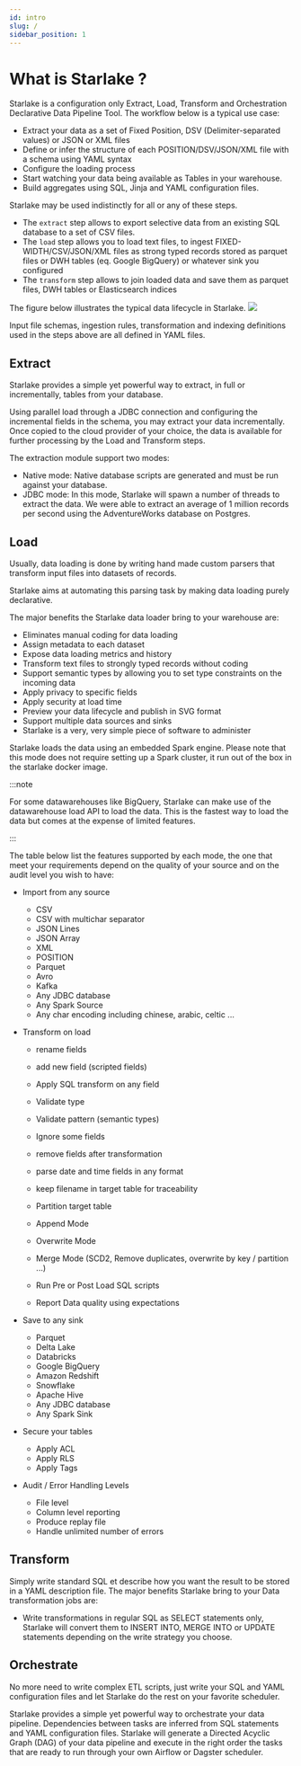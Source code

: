 ```yaml
---
id: intro
slug: /
sidebar_position: 1
---
```


# What is Starlake ?

Starlake is a configuration only Extract, Load, Transform and Orchestration Declarative Data Pipeline Tool.
The workflow below is a typical use case:

* Extract your data as a set of Fixed Position, DSV (Delimiter-separated values) or JSON or XML files
* Define or infer the structure of each POSITION/DSV/JSON/XML file with a schema using YAML syntax
* Configure the loading process
* Start watching your data being available as Tables in your warehouse.
* Build aggregates using SQL, Jinja and YAML configuration files.

Starlake may be used indistinctly for all or any of these steps.

* The `extract` step allows to export selective data from an existing SQL database to a set of CSV files.
* The `load` step allows you to load text files, to ingest FIXED-WIDTH/CSV/JSON/XML files as strong typed records stored as parquet files or DWH tables (eq. Google BigQuery) or whatever sink you configured
* The `transform` step allows to join loaded data and save them as parquet files, DWH tables or Elasticsearch indices



The figure below illustrates the typical data lifecycle in Starlake.
![](/img/workflow.png)

Input file schemas, ingestion rules, transformation and indexing definitions used in the steps above are all defined in YAML files.

## Extract

Starlake provides a simple yet powerful  way to extract, in full or incrementally, tables from your database.

Using parallel load through a JDBC connection and configuring the incremental fields in the schema, you may extract your data incrementally.
Once copied to the cloud provider of your choice, the data is available for further processing by the Load and Transform steps.

The extraction module support two modes:

* Native mode: Native database scripts are generated and must be run against your database.
* JDBC mode: In this mode, Starlake will spawn a number of threads to extract the data. We were able to extract an average of 1 million records per second using the AdventureWorks database on Postgres.


## Load

Usually, data loading is done by writing hand made custom parsers that transform input files into datasets of records.

Starlake aims at automating this parsing task by making data loading purely declarative.

The major benefits the Starlake data loader bring to your warehouse are:

* Eliminates manual coding for data loading
* Assign metadata to each dataset
* Expose data loading metrics and history
* Transform text files to strongly typed records without coding
* Support semantic types by allowing you to set type constraints on the incoming data
* Apply privacy to specific fields
* Apply security at load time
* Preview your data lifecycle and publish in SVG format
* Support multiple data sources and sinks
* Starlake is a very, very simple piece of software to administer

Starlake loads the data using an embedded Spark engine. Please note that this mode does not require setting up a Spark cluster, it run out of the box in the starlake docker image.

:::note

For some datawarehouses like BigQuery, Starlake can make use of the datawarehouse load API to load the data.
This is the fastest way to load the data but comes at the expense of limited features.

:::

The table below list the features supported by each mode, the one that meet your requirements depend on the quality of your source and on the audit level you wish to have:

- Import from any source
  - CSV
  - CSV with multichar separator
  - JSON Lines
  - JSON Array
  - XML
  - POSITION
  - Parquet
  - Avro
  - Kafka
  - Any JDBC database
  - Any Spark Source
  - Any char encoding including chinese, arabic, celtic ...
- Transform on load
    - rename fields
    - add new field (scripted fields)
    - Apply SQL transform on any field
    - Validate type
    - Validate pattern (semantic types)
    - Ignore some fields
    - remove fields after transformation
    - parse date and time fields in any format
    - keep filename in target table for traceability
    - Partition target table
    - Append Mode
    - Overwrite Mode
    - Merge Mode (SCD2, Remove duplicates, overwrite by key / partition ...)

    - Run Pre or Post Load SQL scripts
    - Report Data quality using expectations
- Save to any sink
  - Parquet
  - Delta Lake
  - Databricks
  - Google BigQuery
  - Amazon Redshift
  - Snowflake
  - Apache Hive
  - Any JDBC database
  - Any Spark Sink

- Secure your tables
    - Apply ACL
    - Apply RLS
    - Apply Tags
- Audit / Error Handling Levels
  - File level
  - Column level reporting
  - Produce replay file
  - Handle unlimited number of errors



## Transform

Simply write standard SQL et describe how you want the result to be stored in a YAML description file.
The major benefits Starlake bring to your Data transformation jobs are:

* Write transformations in regular SQL as SELECT statements only,
Starlake will convert them to INSERT INTO, MERGE INTO or UPDATE statements depending on the write strategy you choose.


## Orchestrate

No more need to write complex ETL scripts, just write your SQL and YAML configuration files and let Starlake do the rest on your favorite scheduler.

Starlake provides a simple yet powerful way to orchestrate your data pipeline.
Dependencies between tasks are inferred from SQL statements and YAML configuration files.
Starlake will generate a Directed Acyclic Graph (DAG) of your data pipeline and execute in the right order
the tasks that are ready to run through your own Airflow or Dagster scheduler.
